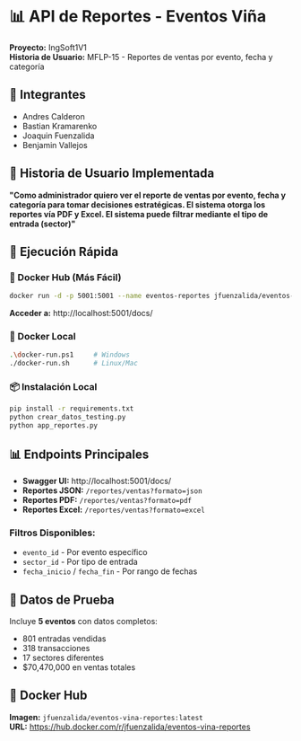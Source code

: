 # 📊 API de Reportes - Eventos Viña

**Proyecto:** IngSoft1V1  
**Historia de Usuario:** MFLP-15 - Reportes de ventas por evento, fecha y categoría

## 👥 Integrantes
- Andres Calderon
- Bastian Kramarenko
- Joaquin Fuenzalida
- Benjamin Vallejos

## 🎯 Historia de Usuario Implementada

**"Como administrador quiero ver el reporte de ventas por evento, fecha y categoría para tomar decisiones estratégicas. El sistema otorga los reportes vía PDF y Excel. El sistema puede filtrar mediante el tipo de entrada (sector)"**

## 🚀 Ejecución Rápida

### 🐳 Docker Hub (Más Fácil)
```bash
docker run -d -p 5001:5001 --name eventos-reportes jfuenzalida/eventos-vina-reportes:latest
```
**Acceder a:** http://localhost:5001/docs/

### 🔧 Docker Local
```bash
.\docker-run.ps1     # Windows
./docker-run.sh      # Linux/Mac
```

### 📦 Instalación Local
```bash
pip install -r requirements.txt
python crear_datos_testing.py
python app_reportes.py
```

## 📊 Endpoints Principales

- **Swagger UI:** http://localhost:5001/docs/
- **Reportes JSON:** `/reportes/ventas?formato=json`
- **Reportes PDF:** `/reportes/ventas?formato=pdf`
- **Reportes Excel:** `/reportes/ventas?formato=excel`

### Filtros Disponibles:
- `evento_id` - Por evento específico
- `sector_id` - Por tipo de entrada
- `fecha_inicio` / `fecha_fin` - Por rango de fechas

## 🧪 Datos de Prueba

Incluye **5 eventos** con datos completos:
- 801 entradas vendidas
- 318 transacciones
- 17 sectores diferentes
- $70,470,000 en ventas totales

## 🐳 Docker Hub

**Imagen:** `jfuenzalida/eventos-vina-reportes:latest`  
**URL:** https://hub.docker.com/r/jfuenzalida/eventos-vina-reportes
  

